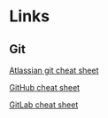 # Links
## Git
[Atlassian git cheat sheet](https://www.atlassian.com/git/tutorials/atlassian-git-cheatsheet)

[GitHub cheat sheet](https://education.github.com/git-cheat-sheet-education.pdf)

[GitLab cheat sheet](https://about.gitlab.com/images/press/git-cheat-sheet.pdf)
